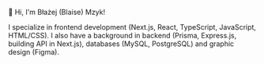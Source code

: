 👋 Hi, I'm Błażej (Blaise) Mzyk!

I specialize in frontend development (Next.js, React, TypeScript, JavaScript, HTML/CSS). I also have a background in backend (Prisma, Express.js, building API in Next.js), databases (MySQL, PostgreSQL) and graphic design (Figma).
